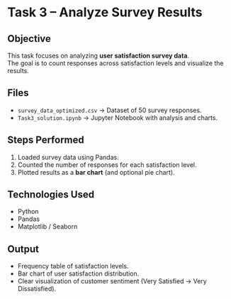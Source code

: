 # Task 3 – Analyze Survey Results

## Objective
This task focuses on analyzing **user satisfaction survey data**.  
The goal is to count responses across satisfaction levels and visualize the results.

## Files
- `survey_data_optimized.csv` → Dataset of 50 survey responses.  
- `Task3_solution.ipynb` → Jupyter Notebook with analysis and charts.  

## Steps Performed
1. Loaded survey data using Pandas.  
2. Counted the number of responses for each satisfaction level.  
3. Plotted results as a **bar chart** (and optional pie chart).  

## Technologies Used
- Python  
- Pandas  
- Matplotlib / Seaborn  

## Output
- Frequency table of satisfaction levels.  
- Bar chart of user satisfaction distribution.  
- Clear visualization of customer sentiment (Very Satisfied → Very Dissatisfied).  
